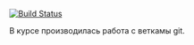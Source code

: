 [![Build Status](https://travis-ci.com/vladislav-buivol/job4j_threads.svg?branch=main)](https://travis-ci.com/vladislav-buivol/job4j_threads.svg?branch=main)

В курсе производилась работа с веткамы git.
